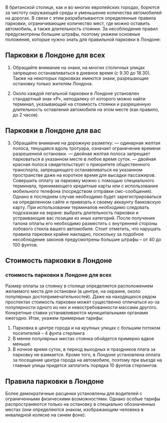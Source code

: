 В британской столице, как и во многих европейских городах, борются за чистоту окружающей среды и уменьшение количества автомобилей на дорогах. В связи с этим разрабатываются определенные правила парковки, ограничивающие количество мест, где можно оставить автомобиль, а также длительность стоянки. За несоблюдение правил предусмотрены большие штрафы, поэтому укажем основные положения, которые нужно знать для правильной парковки в Лондоне:

## Парковки в Лондоне для всех

1)	Обращайте внимание на знаки, на многих столичных улицах запрещено останавливаться в дневное время (с 9.30 до 18.30). Также на некоторых парковках имеются знаки, разрешающие остановку только жителям Лондона.

2)	Около каждой легальной парковки в Лондоне установлен стандартный знак «Р», неподалеку от которого можно найти терминал, указывающий на стоимость стоянки и разрешенную длительность оставления автомобиля на этом месте (как правило, до 2 часов).

## Парковки в Лондоне для вас

3)	Обращайте внимание на дорожную разметку:
 — одинарная желтая полоса, тянущаяся вдоль тротуара, означает ограничение времени разрешенной остановки.
 — двойная желтая полоса запрещает парковаться в указанном месте в любое время суток.
 — двойная красная полоса свидетельствует о приоритете общественного транспорта, запрещающего останавливаться на указанном пространстве даже на короткое время для высадки пассажиров.
Совершить оплату за парковку можно с помощью специального терминала, принимающего кредитные карты или с использование мобильного телефона (посредством отправки смс-сообщения). Однако в последнем случае необходимо будет зарегистрироваться на определенном сайте и привязать к своему аккаунту банковскую карту.
При использовании терминалов необходимо следовать подсказкам на экране: выбрать длительность парковки и устраивающие вас позиции из иных категорий. После получения талона оплаты его необходимо разместить с внутренней стороны лобового стекла вашего автомобиля.
Стоит отметить, что нарушать правила парковки крайне накладно, поскольку за подобное несоблюдение законов предусмотрены большие штрафы – от 40 до 100 фунтов.

## Стоимость парковки в Лондоне
### стоимость парковки в Лондоне для всех

Размер оплаты за стоянку в столице определяется расположением желаемого места для остановки (в центре, на окраине, около популярных достопримечательностей). Даже на находящихся рядом проспектах стоимость парковки может существенно отличаться из-за популярности одного из них и невостребованности массами другого. Конкретные ставки устанавливаются муниципальными органами ежегодно. Итак, укажем примерные тарифы:
1)	Парковка в центре города и на крупных улицах с большим потоком посетителей – 4 фунта стерлинга
2)	В менее популярных местах стоянка обойдется примерно вдвое меньше.
3)	В ночное время суток, в период выходных и праздников плата за парковку не взимается.
Кроме того, в Лондоне установлена оплата за посещение центра города на автомобиле, поэтому при въезде на главные улицы придется заплатить порядка 10 фунтов стерлингов.

## Правила парковки в Лондоне

Более демократичные расценки установлены для водителей с ограниченными физическими возможностями. Однако особые тарифы распространяются только на остановку в специально обозначенных местах (они определяются знаком, изображающим человека в инвалидной коляске на синем фоне).

